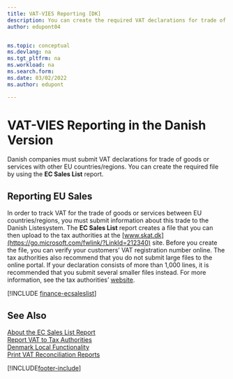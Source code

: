 ```yaml
---
title: VAT-VIES Reporting [DK]
description: You can create the required VAT declarations for trade of goods or services file in the Danish version by using the EC Sales List report.
author: edupont04


ms.topic: conceptual
ms.devlang: na
ms.tgt_pltfrm: na
ms.workload: na
ms.search.form:
ms.date: 03/02/2022
ms.author: edupont

---
```

# VAT-VIES Reporting in the Danish Version

Danish companies must submit VAT declarations for trade of goods or services with other EU countries/regions. You can create the required file by using the **EC Sales List** report.  

## Reporting EU Sales

In order to track VAT for the trade of goods or services between EU countries/regions, you must submit information about this trade to the Danish Listesystem. The **EC Sales List** report creates a file that you can then upload to the tax authorities at the [www.skat.dk](https://go.microsoft.com/fwlink/?LinkId=212340) site. Before you create the file, you can verify your customers’ VAT registration number online. The tax authorities also recommend that you do not submit large files to the online portal. If your declaration consists of more than 1,000 lines, it is recommended that you submit several smaller files instead. For more information, see the tax authorities’ [website](https://www.skat.dk).  

[!INCLUDE [finance-ecsaleslist](../../includes/finance-ecsaleslist.md)]

## See Also

[About the EC Sales List Report](../../finance-how-report-vat.md#ecsaleslist)  
[Report VAT to Tax Authorities](../../finance-how-report-vat.md)  
[Denmark Local Functionality](denmark-local-functionality.md)  
[Print VAT Reconciliation Reports](how-to-print-vat-reconciliation-reports.md)


[!INCLUDE[footer-include](../../includes/footer-banner.md)]